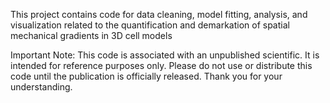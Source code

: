 This project contains code for data cleaning, model fitting, analysis, and visualization related to the quantification and demarkation of spatial mechanical gradients in 3D cell models

Important Note: This code is associated with an unpublished scientific. It is intended for reference purposes only. Please do not use or distribute this code until the publication is officially released. Thank you for your understanding.
